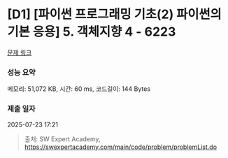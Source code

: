 # [D1] [파이썬 프로그래밍 기초(2) 파이썬의 기본 응용] 5. 객체지향 4 - 6223 

[문제 링크](https://swexpertacademy.com/main/code/problem/problemDetail.do?contestProbId=AWcU8f6a4kUDFAU4) 

### 성능 요약

메모리: 51,072 KB, 시간: 60 ms, 코드길이: 144 Bytes

### 제출 일자

2025-07-23 17:21



> 출처: SW Expert Academy, https://swexpertacademy.com/main/code/problem/problemList.do